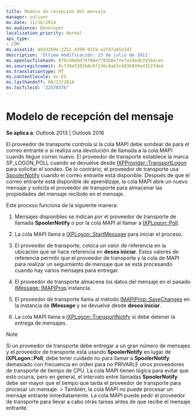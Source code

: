 ```yaml
---
title: Modelo de recepción del mensaje
manager: soliver
ms.date: 11/16/2014
ms.audience: Developer
localization_priority: Normal
api_type:
- COM
ms.assetid: d85d269e-2251-4399-9159-a2f47a85e3d1
description: 'Última modificación: 23 de julio de 2011'
ms.openlocfilehash: 8fbc09d9d79f88ef783b8effe7a24e4b35564cee
ms.sourcegitcommit: 0cf39e5382b8c6f236c8a63c6036849ed3527ded
ms.translationtype: MT
ms.contentlocale: es-ES
ms.lasthandoff: 08/23/2018
ms.locfileid: "22570376"
---
```

# <a name="message-reception-model"></a>Modelo de recepción del mensaje

  
  
**Se aplica a**: Outlook 2013 | Outlook 2016 
  
El proveedor de transporte controla si la cola MAPI debe sondear de para el correo entrante o si realiza una devolución de llamada a la cola MAPI cuando llegue correo nuevo. El proveedor de transporte establece la marca SP_LOGON_POLL cuando se devuelve desde [IXPProvider::TransportLogon](ixpprovider-transportlogon.md) para solicitar el sondeo. De lo contrario, el proveedor de transporte usa [SpoolerNotify](imapisupport-spoolernotify.md) cuando el correo entrante está disponible. Después de que el correo entrante está disponible de aprendizaje, la cola MAPI abre un nuevo mensaje y solicita el proveedor de transporte para almacenar las propiedades del mensaje recibido en el mensaje. 
  
Este proceso funciona de la siguiente manera:
  
1. Mensajes disponibles se indican por el proveedor de transporte de llamada **SpoolerNotify** o por la cola MAPI al llamar a [IXPLogon::Poll](ixplogon-poll.md).
    
2. La cola MAPI llama a [IXPLogon::StartMessage](ixplogon-startmessage.md) para iniciar el proceso. 
    
3. El proveedor de transporte, coloca un valor de referencia en la ubicación que se hace referencia en **desea iniciar**. Estos valores de referencia permitir que el proveedor de transporte y la cola de MAPI para realizar un seguimiento de mensaje que se está procesando cuando hay varios mensajes para entregar.
    
4. El proveedor de transporte almacena los datos del mensaje en el pasado [IMessage: IMAPIProp](imessageimapiprop.md) instancia. 
    
5. El proveedor de transporte llama al método [IMAPIProp::SaveChanges](imapiprop-savechanges.md) en la instancia de **IMessage** y se devuelve desde **desea iniciar**.
    
6. La cola MAPI llama a [IXPLogon::TransportNotify](ixplogon-transportnotify.md) si debe detener la entrega de mensajes. 
    
> [!NOTE]
> Si un proveedor de transporte debe entregar a un gran número de mensajes y el proveedor de transporte está usando **SpoolerNotify** en lugar de **IXPLogon::Poll**, debe tener cuidado no para llamar a **SpoolerNotify** demasiado con frecuencia en orden para no PRIVARLE otros proveedores de transporte de tiempo de CPU. La cola MAPI tienen lógica para evitar que esto ocurra, pero en general, el intervalo entre llamadas **SpoolerNotify** debe ser mayor que el tiempo que tarda el proveedor de transporte para procesar un mensaje. > También, la cola MAPI no puede procesar un mensaje entrante inmediatamente. La cola MAPI puede pedir el proveedor de transporte para llevar a cabo otras tareas antes de que recibe el mensaje entrante. 
  

